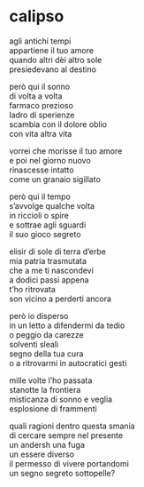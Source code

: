 # calipso

agli antichi tempi  
appartiene il tuo amore  
quando altri dèi altro sole  
presiedevano al destino

però qui il sonno  
di volta a volta  
farmaco prezioso  
ladro di sperienze  
scambia con il dolore oblio  
con vita altra vita

vorrei che morisse il tuo amore  
e poi nel giorno nuovo  
rinascesse intatto  
come un granaio sigillato

però qui il tempo  
s’avvolge qualche volta  
in riccioli o spire  
e sottrae agli sguardi  
il suo gioco segreto

elisir di sole di terra d’erbe  
mia patria trasmutata  
che a me ti nascondevi  
a dodici passi appena  
t’ho ritrovata  
son vicino a perderti ancora

però io disperso  
in un letto a difendermi da tedio  
o peggio da carezze  
solventi sleali  
segno della tua cura  
o a ritrovarmi in autocratici gesti

mille volte l’ho passata  
stanotte la frontiera  
misticanza di sonno e veglia  
esplosione di frammenti

quali ragioni dentro questa smania  
di cercare sempre nel presente  
un andersh una fuga  
un essere diverso  
il permesso di vivere portandomi  
un segno segreto sottopelle?
